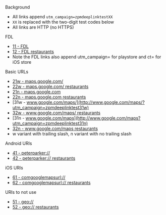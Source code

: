 Background
- All links append `utm_campaign=zpmdeeplinktestXX`
- `XX` is replaced with the two-digit test codes below
- All links are HTTP (no HTTPS)

FDL
- [11 - FDL](http://maps.app.goo.gl/?isi=585027354&ibi=com.google.Maps&ius=comgooglemapsurl&apn=com.google.android.apps.maps&amv=914018424&pt=9008&mt=8&ct=appstore_zpmdeeplinktest11&utm_campaign=playstore_zpmdeeplinktest11&link=http://www.google.com/maps%3Futm_campaign=zpmdeeplinktest11)
- [12 - FDL restaurants](http://maps.app.goo.gl/?isi=585027354&ibi=com.google.Maps&ius=comgooglemapsurl&apn=com.google.android.apps.maps&amv=914018424&pt=9008&mt=8&ct=appstore_zpmdeeplinktest12&utm_campaign=playstore_zpmdeeplinktest12&link=http://www.google.com/maps%3Fq=restaurants&utm_campaign=zpmdeeplinktest12)
- Note the FDL links also append utm_campaign= for playstore and ct= for iOS store

Basic URLs
- [21w - maps.google.com/](http://maps.google.com/?utm_campaign=zpmdeeplinktest21w)
- [22w - maps.google.com/ restaurants](http://maps.google.com/?q=restaurants&utm_campaign=zpmdeeplinktest22w)
- [21n - maps.google.com](http://maps.google.com?utm_campaign=zpmdeeplinktest21n)
- [22n - maps.google.com restaurants](http://maps.google.com?q=restaurants&utm_campaign=zpmdeeplinktest22n)
- [31w - www.google.com/maps/](http://www.google.com/maps/?utm_campaign=zpmdeeplinktest31w)
- [32w - www.google.com/maps/ restaurants](http://www.google.com/maps/?q=restaurants&utm_campaign=zpmdeeplinktest32w)
- [31n - www.google.com/maps](http://www.google.com/maps?utm_campaign=zpmdeeplinktest31n)
- [32n - www.google.com/maps restaurants](http://www.google.com/maps?q=restaurants&utm_campaign=zpmdeeplinktest32n)
- w variant with trailing slash, n variant with no trailing slash

Android URIs
- [41 - peterparker://](peterparker://?utm_campaign=zpmdeeplinktest41)
- [42 - peterparker:// restaurants](peterparker://?q=restaurants&utm_campaign=zpmdeeplinktest42)

iOS URIs
- [61 - comgooglemapsurl://](comgooglemapsurl://?utm_campaign=zpmdeeplinktest61)
- [62 - comgooglemapsurl:// restaurants](comgooglemapsurl://?q=restaurants&utm_campaign=zpmdeeplinktest62)

URIs to not use
- [51 - geo://](geo://0,0?utm_campaign=zpmdeeplinktest51)
- [52 - geo:// restaurants](geo://0,0?q=restaurants&utm_campaign=zpmdeeplinktest52)
